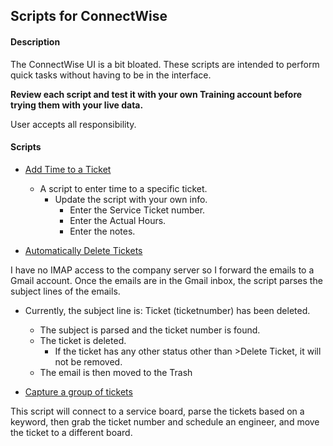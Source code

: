 ## Scripts for ConnectWise ##

#### Description ####

The ConnectWise UI is a bit bloated. These scripts are intended to perform quick tasks without having to be in the interface.  


**Review each script and test it with your own Training account before trying them with your live data.** 

User accepts all responsibility. 


#### Scripts ####


* [Add Time to a Ticket](https://github.com/CodeCity/CW-Python/blob/master/add_time_to_a_ticket.py)
	* A script to enter time to a specific ticket. 
		* Update the script with your own info. 
			* Enter the Service Ticket number.
			* Enter the Actual Hours.
			* Enter the notes. 

* [Automatically Delete Tickets](https://github.com/CodeCity/CW-Python/blob/master/auto_ticket_deletion.py)

I have no IMAP access to the company server so I forward the emails to a Gmail account. 
Once the emails are in the Gmail inbox, the script parses the subject lines of the emails. 
* Currently, the subject line is: Ticket (ticketnumber) has been deleted. 
	* The subject is parsed and the ticket number is found. 
	* The ticket is deleted. 
		* If the ticket has any other status other than >Delete Ticket, it will not be removed. 
	* The email is then moved to the Trash

* [Capture a group of tickets](https://github.com/CodeCity/CW-Python/blob/master/capture_tickets.py)

This script will connect to a service board, parse the tickets based on a keyword, then grab the ticket number and 
schedule an engineer, and move the ticket to a different board. 
